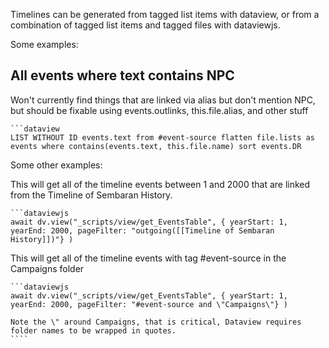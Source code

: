 Timelines can be generated from tagged list items with dataview, or from a combination of tagged list items and tagged files with dataviewjs. 

Some examples:

## All events where text contains NPC

Won't currently find things that are linked via alias but don't mention NPC, but should be fixable using events.outlinks, this.file.alias, and other stuff

```
```dataview
LIST WITHOUT ID events.text from #event-source flatten file.lists as events where contains(events.text, this.file.name) sort events.DR
```

Some other examples:

This will get all of the timeline events between 1 and 2000 that are linked from the Timeline of Sembaran History.
```
```dataviewjs
await dv.view("_scripts/view/get_EventsTable", { yearStart: 1, yearEnd: 2000, pageFilter: "outgoing([[Timeline of Sembaran History]])"} )
```

This will get all of the timeline events with tag #event-source in the Campaigns folder


`````
```dataviewjs
await dv.view("_scripts/view/get_EventsTable", { yearStart: 1, yearEnd: 2000, pageFilter: "#event-source and \"Campaigns\"} )

Note the \" around Campaigns, that is critical, Dataview requires folder names to be wrapped in quotes.
````
